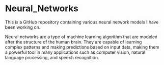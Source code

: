# Neural_Networks
This is a GitHub repository containing various neural network models I have been working on. 

Neural networks are a type of machine learning algorithm that are modeled after the structure of the human brain. They are capable of learning complex patterns and making predictions based on input data, making them a powerful tool in many applications such as computer vision, natural language processing, and speech recognition.
